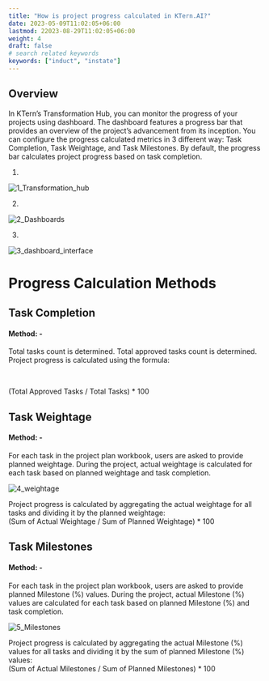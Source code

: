 ```yaml
---
title: "How is project progress calculated in KTern.AI?"
date: 2023-05-09T11:02:05+06:00
lastmod: 22023-08-29T11:02:05+06:00
weight: 4
draft: false
# search related keywords
keywords: ["induct", "instate"]
---
```


## Overview
In KTern’s Transformation Hub, you can monitor the progress of your projects using dashboard. The dashboard features a progress bar that provides an overview of the project’s advancement from its inception. You can configure the progress calculated metrics in 3 different way: Task Completion, Task Weightage, and Task Milestones. By default, the progress bar calculates project progress based on task completion.

1. 
![1_Transformation_hub](https://storage.googleapis.com/ktern-public-files/product-documentation/Digital%20Projects/Dashboard/1_Transformation_hub.png)

2. 
![2_Dashboards](https://storage.googleapis.com/ktern-public-files/product-documentation/Digital%20Projects/Dashboard/2_Dashboards.png)

3. 
 ![3_dashboard_interface](https://storage.googleapis.com/ktern-public-files/product-documentation/Digital%20Projects/Dashboard/3_dashboard_interface.png)

# Progress Calculation Methods

## Task Completion

#### Method: - 
Total tasks count is determined. Total approved tasks count is determined. Project progress is calculated using the formula: 

<br>

(Total Approved Tasks / Total Tasks) * 100


## Task Weightage

#### Method: - 
For each task in the project plan workbook, users are asked to provide planned weightage. During the project, actual weightage is calculated for each task based on planned weightage and task completion. 
<br>

![4_weightage](https://storage.googleapis.com/ktern-public-files/product-documentation/Digital%20Projects/Dashboard/4_weightage.png)

Project progress is calculated by aggregating the actual weightage for all tasks and dividing it by the planned weightage: 
<br>
(Sum of Actual Weightage / Sum of Planned Weightage) * 100


## Task Milestones

#### Method: - 

For each task in the project plan workbook, users are asked to provide planned Milestone (%) values. During the project, actual Milestone (%) values are calculated for each task based on planned Milestone (%) and task completion. 
<br>

![5_Milestones](https://storage.googleapis.com/ktern-public-files/product-documentation/Digital%20Projects/Dashboard/5_Milestones.png)

Project progress is calculated by aggregating the actual Milestone (%) values for all tasks and dividing it by the sum of planned Milestone (%) values: 
<br>
(Sum of Actual Milestones / Sum of Planned Milestones) * 100
